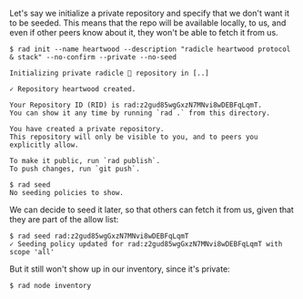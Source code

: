 Let's say we initialize a private repository and specify that we don't want it
to be seeded. This means that the repo will be available locally, to us,
and even if other peers know about it, they won't be able to fetch it
from us.
```
$ rad init --name heartwood --description "radicle heartwood protocol & stack" --no-confirm --private --no-seed

Initializing private radicle 👾 repository in [..]

✓ Repository heartwood created.

Your Repository ID (RID) is rad:z2gud85wgGxzN7MNvi8wDEBFqLqmT.
You can show it any time by running `rad .` from this directory.

You have created a private repository.
This repository will only be visible to you, and to peers you explicitly allow.

To make it public, run `rad publish`.
To push changes, run `git push`.
```

```
$ rad seed
No seeding policies to show.
```

We can decide to seed it later, so that others can fetch it from us, given
that they are part of the allow list:
```
$ rad seed rad:z2gud85wgGxzN7MNvi8wDEBFqLqmT
✓ Seeding policy updated for rad:z2gud85wgGxzN7MNvi8wDEBFqLqmT with scope 'all'
```

But it still won't show up in our inventory, since it's private:
```
$ rad node inventory
```
